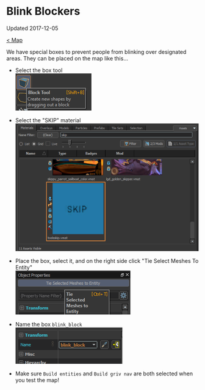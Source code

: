 # Blink Blockers

Updated 2017-12-05

[< Map][0]

We have special boxes to prevent people from blinking over designated areas. They can be placed on the map like this...

 * Select the box tool  
  ![Box tool](/docs/map/img/boxtool.png)
 * Select the "SKIP" material  
  ![SKIP material](/docs/map/img/materials.png)

 * Place the box, select it, and on the right side click "Tie Select Meshes To Entity"  
  ![Entity binding](/docs/map/img/entity.png)

 * Name the box `blink_block`  
  ![Name it](/docs/map/img/name.png)

 * Make sure `Build entities` and `Build griv nav` are both selected when you test the map!

[0]: README.md
